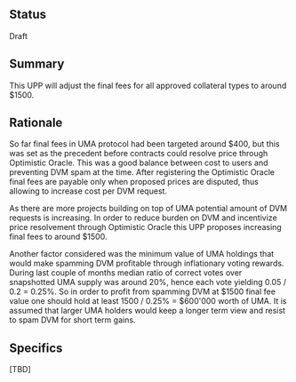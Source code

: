 ## Status

Draft

## Summary

This UPP will adjust the final fees for all approved collateral types to around $1500.

## Rationale

So far final fees in UMA protocol had been targeted around $400, but this was set as the precedent before contracts could resolve price through Optimistic Oracle. This was a good balance between cost to users and preventing DVM spam at the time. After registering the Optimistic Oracle final fees are payable only when proposed prices are disputed, thus allowing to increase cost per DVM request.

As there are more projects building on top of UMA potential amount of DVM requests is increasing. In order to reduce burden on DVM and incentivize price resolvement through Optimistic Oracle this UPP proposes increasing final fees to around $1500.

Another factor considered was the minimum value of UMA holdings that would make spamming DVM profitable through inflationary voting rewards. During last couple of months median ratio of correct votes over snapshotted UMA supply was around 20%, hence each vote yielding 0.05 / 0.2 = 0.25%. So in order to profit from spamming DVM at $1500 final fee value one should hold at least 1500 / 0.25% = $600'000 worth of UMA. It is assumed that larger UMA holders would keep a longer term view and resist to spam DVM for short term gains.

## Specifics

[TBD]
